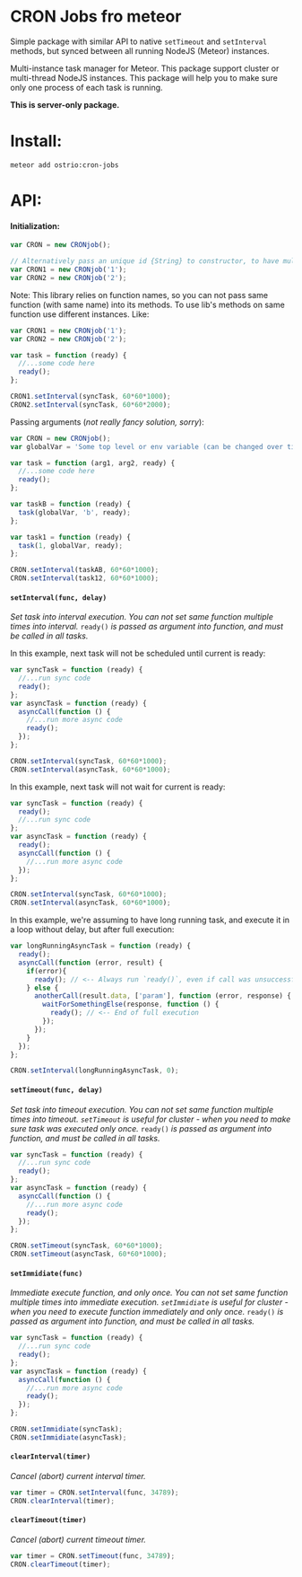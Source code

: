 CRON Jobs fro meteor
========
Simple package with similar API to native `setTimeout` and `setInterval` methods, but synced between all running NodeJS (Meteor) instances.

Multi-instance task manager for Meteor. This package support cluster or multi-thread NodeJS instances. This package will help you to make sure only one process of each task is running.

__This is server-only package.__

Install:
========
```shell
meteor add ostrio:cron-jobs
```

API:
========
#### Initialization:
```javascript
var CRON = new CRONjob();

// Alternatively pass an unique id {String} to constructor, to have multiple CRONs:
var CRON1 = new CRONjob('1');
var CRON2 = new CRONjob('2');
```

Note: This library relies on function names, so you can not pass same function (with same name) into its methods. To use lib's methods on same function use different instances. Like:

```javascript
var CRON1 = new CRONjob('1');
var CRON2 = new CRONjob('2');

var task = function (ready) {
  //...some code here
  ready();
};

CRON1.setInterval(syncTask, 60*60*1000);
CRON2.setInterval(syncTask, 60*60*2000);
```

Passing arguments (*not really fancy solution, sorry*):
```javascript
var CRON = new CRONjob();
var globalVar = 'Some top level or env variable (can be changed over time)';

var task = function (arg1, arg2, ready) {
  //...some code here
  ready();
};

var taskB = function (ready) {
  task(globalVar, 'b', ready);
};

var task1 = function (ready) {
  task(1, globalVar, ready);
};

CRON.setInterval(taskAB, 60*60*1000);
CRON.setInterval(task12, 60*60*1000);
```


#### `setInterval(func, delay)`
*Set task into interval execution. You can not set same function multiple times into interval.*
`ready()` *is passed as argument into function, and must be called in all tasks.*

In this example, next task will not be scheduled until current is ready:
```javascript
var syncTask = function (ready) {
  //...run sync code
  ready();
};
var asyncTask = function (ready) {
  asyncCall(function () {
    //...run more async code
    ready();
  });
};

CRON.setInterval(syncTask, 60*60*1000);
CRON.setInterval(asyncTask, 60*60*1000);
```

In this example, next task will not wait for current is ready:
```javascript
var syncTask = function (ready) {
  ready();
  //...run sync code
};
var asyncTask = function (ready) {
  ready();
  asyncCall(function () {
    //...run more async code
  });
};

CRON.setInterval(syncTask, 60*60*1000);
CRON.setInterval(asyncTask, 60*60*1000);
```

In this example, we're assuming to have long running task, and execute it in a loop without delay, but after full execution:
```javascript
var longRunningAsyncTask = function (ready) {
  ready();
  asyncCall(function (error, result) {
    if(error){
      ready(); // <-- Always run `ready()`, even if call was unsuccessful
    } else {
      anotherCall(result.data, ['param'], function (error, response) {
        waitForSomethingElse(response, function () {
          ready(); // <-- End of full execution
        });
      });
    }
  });
};

CRON.setInterval(longRunningAsyncTask, 0);
```

#### `setTimeout(func, delay)`
*Set task into timeout execution. You can not set same function multiple times into timeout.*
*`setTimeout` is useful for cluster - when you need to make sure task was executed only once.*
`ready()` *is passed as argument into function, and must be called in all tasks.*

```javascript
var syncTask = function (ready) {
  //...run sync code
  ready();
};
var asyncTask = function (ready) {
  asyncCall(function () {
    //...run more async code
    ready();
  });
};

CRON.setTimeout(syncTask, 60*60*1000);
CRON.setTimeout(asyncTask, 60*60*1000);
```

#### `setImmidiate(func)`
*Immediate execute function, and only once. You can not set same function multiple times into immediate execution.*
*`setImmidiate` is useful for cluster - when you need to execute function immediately and only once.*
`ready()` *is passed as argument into function, and must be called in all tasks.*

```javascript
var syncTask = function (ready) {
  //...run sync code
  ready();
};
var asyncTask = function (ready) {
  asyncCall(function () {
    //...run more async code
    ready();
  });
};

CRON.setImmidiate(syncTask);
CRON.setImmidiate(asyncTask);
```

#### `clearInterval(timer)`
*Cancel (abort) current interval timer.*

```javascript
var timer = CRON.setInterval(func, 34789);
CRON.clearInterval(timer);
```

#### `clearTimeout(timer)`
*Cancel (abort) current timeout timer.*

```javascript
var timer = CRON.setTimeout(func, 34789);
CRON.clearTimeout(timer);
```